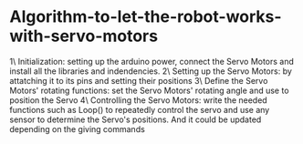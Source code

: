 # Algorithm-to-let-the-robot-works-with-servo-motors

1\ Initialization: setting up the arduino power, connect the Servo Motors and install all the libraries and indendencies.
2\ Setting up the Servo Motors: by attatching it to its pins and setting their positions 
3\ Define the Servo Motors' rotating functions: set the Servo Motors' rotating angle and use to position the Servo 
4\ Controlling the Servo Motors: write the needed functions such as Loop() to repeatedly control the servo and use any sensor to determine the Servo's positions. And it could be 
   updated depending on the giving commands
